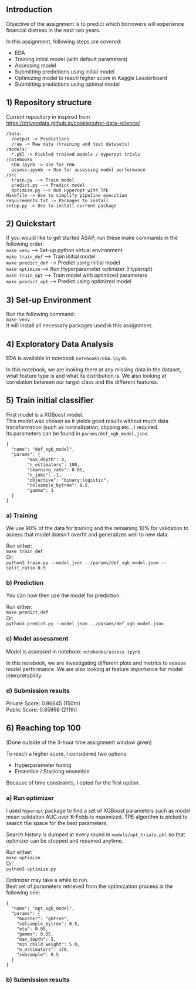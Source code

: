

## Introduction

Objective of the assignment is to predict which borrowers will experience financial distress in the next two years. 

In this assignment, following steps are covered:

 - EDA
 - Training initial model (with default parameters)
 - Assessing model
 - Submitting predictions using initial model
 - Optimizing model to reach higher score in Kaggle Leaderboard
 - Submitting predictions using optimal model

## 1) Repository structure

Current repository in inspired from https://drivendata.github.io/cookiecutter-data-science/
```
/data:
  /output -> Predictions
  /raw -> Raw data (training and test datasets)
/models:
  *.pkl -> Pickled trained models / Hyperopt trials
/notebooks
  EDA.ipynb -> Use for EDA
  assess.ipynb -> Use for assessing model performance
/src
  train.py --> Train model
  predict.py --> Predict model
  optimize.py --> Run Hyperopt with TPE
Makefile -> Use to simplify pipeline execution
requirements.txt -> Packages to install
setup.py -> Use to install current package
```

## 2) Quickstart

If you would like to get started ASAP, run these make commands in the following order:<br/>
```make venv``` --> Set-up python virtual environment<br/>
```make train_def``` --> Train initial model<br/>
```make predict_def``` --> Predict using initial model <br/>
```make optimize``` --> Run Hyperparameter optimizer (Hyperopt)<br/>
```make train_opt``` --> Train model with optimized parameters<br/>
```make predict_opt``` --> Predict using optimized model

## 3) Set-up Environment

Run the following command:<br/>
```make venv```<br/>
It will install all necessary packages used in this assignment.

## 4) Exploratory Data Analysis

EDA is available in notebook ```notebooks/EDA.ipynb```.<br/>

In this notebook, we are looking there at any missing data in the dataset, what feature type is and what its distribution is. We also looking at correlation between our target class and the different features.

## 5) Train initial classifier

First model is a XGBoost model. <br/>
This model was chosen as it yields good results without much data transformation (such as normalization, clipping etc...) required.<br/>
Its parameters can be found in ```params/def_xgb_model.json```.


```
{
  "name": "def_xgb_model",
  "params": {
	    "max_depth": 4,
	    "n_estimators": 100,
	    "learning_rate": 0.05,
	    "n_jobs": -1,
	    "objective": "binary:logistic",
	    "colsample_bytree": 0.5,
	    "gamma": 1
  }
}
```

### a) Training

We use 90% of the data for training and the remaining 10% for validation to assess that model doesn't overfit and generalizes well to new data.

Run either:<br/>
```make train_def```<br/>
Or:<br/>
```python3 train.py --model_json ../params/def_xgb_model.json --split_ratio 0.9```

### b) Prediction

You can now then use the model for prediction.<br/>

Run either:<br/>
```make predict_def```<br/>
Or:<br/>
```python3 predict.py --model_json ../params/def_xgb_model.json```

### c) Model assessment

Model is assessed in notebook ```notebooks/assess.ipynb```.<br/>

In this notebook, we are investigating different plots and metrics to assess model performance. We are also looking at feature importance for model interpretability.

### d) Submission results

Private Score: 0.86645 (150th)<br/>
Public Score: 0.85998 (211th)

## 6) Reaching top 100 

(Done outside of the 3-hour time assignment window given)<br/>

To reach a higher score, I considered two options:<br/>

 - Hyperparameter tuning<br/>
 - Ensemble / Stacking ensemble<br/>

Because of time constraints, I opted for the first option.

### a) Run optimizer

I used ```hyperopt``` package to find a set of XGBoost parameters such as model mean validation AUC over K-Folds is maximized. 
TPE algorithm is picked to search the space for the best parameters.<br/>

Search history is dumped at every round in ```models/opt_trials.pkl``` so that optimizer can be stopped and resumed  anytime.

Run either:<br/>
```make optimize```<br/>
Or:<br/>
```python3 optimize.py```<br/>

Optimizer may take a while to run.<br/>
Best set of parameters retrieved from the optimization process is the following one:

```
{
  "name": "opt_xgb_model",
  "params": {
    "booster": "gbtree",
    "colsample_bytree": 0.5,
    "eta": 0.05,
    "gamma": 0.55,
    "max_depth": 3,
    "min_child_weight": 5.0,
    "n_estimators": 170,
    "subsample": 0.5
  }
}
```

### b) Submission results
